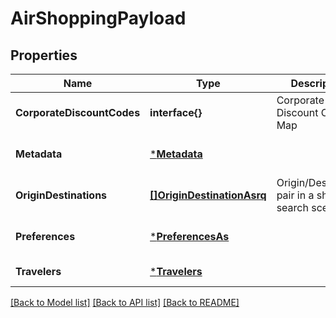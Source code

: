# AirShoppingPayload

## Properties
Name | Type | Description | Notes
------------ | ------------- | ------------- | -------------
**CorporateDiscountCodes** | **interface{}** | Corporate Discount Codes Map | [optional] [default to null]
**Metadata** | [***Metadata**](metadata.md) |  | [optional] [default to null]
**OriginDestinations** | [**[]OriginDestinationAsrq**](OriginDestinationASRQ.md) | Origin/Destination pair in a shopping search scenario | [default to null]
**Preferences** | [***PreferencesAs**](PreferencesAS.md) |  | [optional] [default to null]
**Travelers** | [***Travelers**](Travelers.md) |  | [default to null]

[[Back to Model list]](../README.md#documentation-for-models) [[Back to API list]](../README.md#documentation-for-api-endpoints) [[Back to README]](../README.md)


